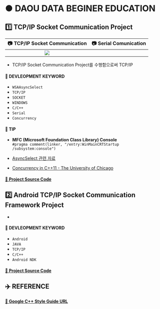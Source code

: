 # ● DAOU DATA BEGINER EDUCATION

## 1️⃣ TCP/IP Socket Communication Project

|:camera: TCP/IP Socket Communication|:camera: Serial Comunication|
|:----------------------------------:|:--------------------------:|
|![](https://user-images.githubusercontent.com/20036523/59315384-856e0680-8cf4-11e9-8897-970753c28be1.jpg)|![]()|

* TCP/IP Socket Communication Project를 수행함으로써 TCP/IP

#### 🔑 DEVLEOPMENT KEYWORD

* `WSAAsyncSelect`
* `TCP/IP`
* `SOCKET`
* `WINDOWS`
* `C/C++`
* `Serial`
* `Concurrency`

#### 👀 TIP

* **MFC (Microsoft Foundation Class Library) Console** </br> `#pragma comment(linker, "/entry:WinMainCRTStartup /subsystem:console")`

* [AsyncSelect 관련 자료](https://github.com/ChangYeop-Yang/Study-C/files/3279696/AsyncSelect.docx)

* [Concurrency in C++11 - The University of Chicago](https://www.classes.cs.uchicago.edu/archive/2013/spring/12300-1/labs/lab6/)

#### [🚀 Project Source Code](https://github.com/ChangYeop-Yang/Study-C/tree/master/%5BC%2B%2B%5D%20Project/%5BProject%5D%201%20Week/ChatMFCApplication)

## 2️⃣ Android TCP/IP Socket Communication Framework Project

* 

#### 🔑 DEVLEOPMENT KEYWORD

* `Android`
* `JAVA`
* `TCP/IP`
* `C/C++`
* `Android NDK`

#### [🚀 Project Source Code]()

## ✈️ REFERENCE

#### [🚀 Google C++ Style Guide URL](https://google.github.io/styleguide/cppguide.html#Enumerator_Names)
